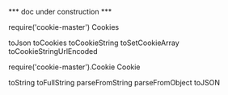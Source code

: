 *** doc under construction ***

require('cookie-master')
Cookies

toJson
toCookies
toCookieString
toSetCookieArray
toCookieStringUrlEncoded


require('cookie-master').Cookie
Cookie

toString
toFullString
parseFromString
parseFromObject
toJSON
